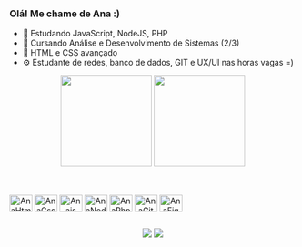 ### Olá! Me chame de Ana :) 
- 🌱 Estudando JavaScript, NodeJS, PHP
- 👤 Cursando Análise e Desenvolvimento de Sistemas (2/3)
- 🧩 HTML e CSS avançado
- ⚙️ Estudante de redes, banco de dados, GIT e UX/UI nas horas vagas =) 
  
<div align="center">
  <img height="160em" src="https://github-readme-stats.vercel.app/api?username=chiamulerw&show_icons=true&theme=transparent"/>
  <img height="160em" src="https://github-readme-stats.vercel.app/api/top-langs/?username=chiamulerw&layout=compact&theme=transparent"/>
</div>

##

<div style="display: inline-block" align="center"></br>
  <img align="center" alt="AnaHtml" height="30" width="40" src="https://cdn.jsdelivr.net/gh/devicons/devicon/icons/html5/html5-original-wordmark.svg" />
  <img align="center" alt="AnaCss" height="30" width="40" src="https://cdn.jsdelivr.net/gh/devicons/devicon/icons/css3/css3-original-wordmark.svg" />
  <img align="center" alt="Anajs" height="30" width="40" src="https://cdn.jsdelivr.net/gh/devicons/devicon/icons/javascript/javascript-original.svg" />
  <img align="center" alt="AnaNodejs" height="30" width="40" src="https://cdn.jsdelivr.net/gh/devicons/devicon/icons/nodejs/nodejs-original.svg" />
  <img align="center" alt="AnaPhp" height="30" width="40" src="https://cdn.jsdelivr.net/gh/devicons/devicon/icons/php/php-original.svg" />
  <img align="center" alt="AnaGit" height="30" width="40" src="https://cdn.jsdelivr.net/gh/devicons/devicon/icons/git/git-original.svg" />
  <img align="center" alt="AnaFigma" height="30" width="40" src="https://cdn.jsdelivr.net/gh/devicons/devicon/icons/figma/figma-original.svg" /></br> 
</div>

##

<div align="center">
  <a href="https://www.linkedin.com/in/ana-chiamulera-80a783274/" target="_blank"> <img src="https://img.shields.io/badge/LinkedIn-0077B5?style=for-the-badge&logo=linkedin&logoColor=white" target="_blank"></a>
  <a href = "mailto:achiamuleraalves@gmail.com"><img src="https://img.shields.io/badge/Gmail-D14836?style=for-the-badge&logo=gmail&logoColor=white" target="_blank"></a>
</div>
